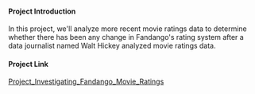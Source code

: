 #### Project Introduction
In this project, we'll analyze more recent movie ratings data to determine whether there has been any change in Fandango's rating system after a data journalist named Walt Hickey analyzed movie ratings data.

#### Project Link
[Project_Investigating_Fandango_Movie_Ratings](https://github.com/datalex42/Dataquest-A-Collection-of-Data-Science-Projects/blob/3f4423f25251a03d73c9f132c60c00d48885c279/Project_Investigating_Fandango_Movie_Ratings/0_STATISTICS_Project_Investigating_Fandango_Movie_Ratings.ipynb)
